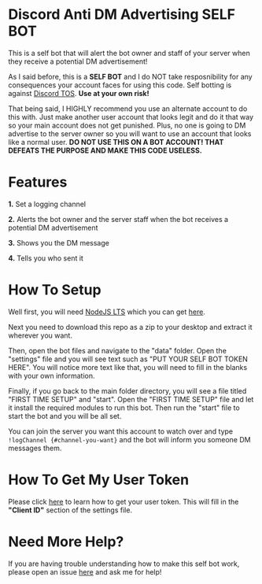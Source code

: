 # Discord Anti DM Advertising SELF BOT

 This is a self bot that will alert the bot owner and staff of your server when they receive a potential DM advertisement!
 
 As I said before, this is a **SELF BOT** and I do NOT take resposnibility for any consequences your account faces for using this code. Self botting is against [Discord TOS](https://discordapp.com/terms). **Use at your own risk!**
 
 That being said, I HIGHLY recommend you use an alternate account to do this with. Just make another user account that looks legit and do it that way so your main account does not get punished. Plus, no one is going to DM advertise to the server owner so you will want to use an account that looks like a normal user. **DO NOT USE THIS ON A BOT ACCOUNT! THAT DEFEATS THE PURPOSE AND MAKE THIS CODE USELESS.**
 
# Features

**1.** Set a logging channel

**2.** Alerts the bot owner and the server staff when the bot receives a potential DM advertisement

**3.** Shows you the DM message

**4.** Tells you who sent it

# How To Setup

Well first, you will need [NodeJS LTS](https://nodejs.org/en/) which you can get [here](https://nodejs.org/en/).

Next you need to download this repo as a zip to your desktop and extract it wherever you want.

Then, open the bot files and navigate to the "data" folder. Open the "settings" file and you will see text such as "PUT YOUR SELF BOT TOKEN HERE". You will notice more text like that, you will need to fill in the blanks with your own information.

Finally, if you go back to the main folder directory, you will see a file titled "FIRST TIME SETUP" and "start". Open the "FIRST TIME SETUP" file and let it install the required modules to run this bot. Then run the "start" file to start the bot and you will be all set. 

You can join the server you want this account to watch over and type `!logChannel {#channel-you-want}` and the bot will inform you someone DM messages them.

# How To Get My User Token

Please click [here](https://github.com/Tyrrrz/DiscordChatExporter/wiki/Obtaining-Token-and-Channel-IDs#how-to-get-user-token) to learn how to get your user token. This will fill in the **"Client ID"** section of the settings file.

# Need More Help?

If you are having trouble understanding how to make this self bot work, please open an issue [here](https://github.com/xkyrux/Discord-Anti-DM-Advertising/issues) and ask me for help!
